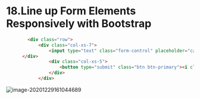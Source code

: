 # 18.Line up Form Elements Responsively with Bootstrap

```html
		<div class="row">
			<div class="col-xs-7">
				<input type="text" class="form-control" placeholder="cat photo URL" required>
      </div>
				<div class="col-xs-5">
					<button type="submit" class="btn btn-primary"><i class="fa fa-paper-plane"></i> Submit</button>
				</div>
			</div>
```

![image-20201229161044689](https://tva1.sinaimg.cn/large/0081Kckwly1gm4skn7ll5j30my02s0ss.jpg)